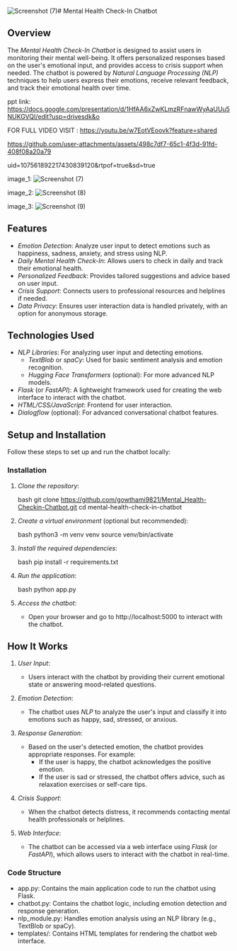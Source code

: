 ![Screenshot (7)](https://github.com/user-attachments/assets/724fcc3b-2a10-4df1-a4d2-b862242525c2)# Mental Health Check-In Chatbot

## Overview

The *Mental Health Check-In Chatbot* is designed to assist users in monitoring their mental well-being. It offers personalized responses based on the user's emotional input, and provides access to crisis support when needed. The chatbot is powered by *Natural Language Processing (NLP)* techniques to help users express their emotions, receive relevant feedback, and track their emotional health over time.

ppt link: https://docs.google.com/presentation/d/1HfAA6xZwKLmzRFnawWyAaUUu5NUKGVQI/edit?usp=drivesdk&o

FOR FULL VIDEO VISIT : https://youtu.be/w7EotVEoovk?feature=shared


https://github.com/user-attachments/assets/498c7df7-65c1-4f3d-91fd-408f08a20a79

uid=107561892217430839120&rtpof=true&sd=true

image_1: 
![Screenshot (7)](https://github.com/user-attachments/assets/08b4205f-760c-4c3d-bbfa-1e44191447e4)

image_2:
![Screenshot (8)](https://github.com/user-attachments/assets/9c8aff6d-65fb-42c8-bab3-f2adbb27c0c1)

image_3:
![Screenshot (9)](https://github.com/user-attachments/assets/f46b57c3-af6c-4e52-a46b-82d61b980267)


## Features

- *Emotion Detection*: Analyze user input to detect emotions such as happiness, sadness, anxiety, and stress using NLP.
- *Daily Mental Health Check-In*: Allows users to check in daily and track their emotional health.
- *Personalized Feedback*: Provides tailored suggestions and advice based on user input.
- *Crisis Support*: Connects users to professional resources and helplines if needed.
- *Data Privacy*: Ensures user interaction data is handled privately, with an option for anonymous storage.

## Technologies Used


- *NLP Libraries*: For analyzing user input and detecting emotions.
  - *TextBlob* or *spaCy*: Used for basic sentiment analysis and emotion recognition.
  - *Hugging Face Transformers* (optional): For more advanced NLP models.
- *Flask* (or *FastAPI*): A lightweight framework used for creating the web interface to interact with the chatbot.
- *HTML/CSS/JavaScript*: Frontend for user interaction.
- *Dialogflow* (optional): For advanced conversational chatbot features.

## Setup and Installation

Follow these steps to set up and run the chatbot locally:


### Installation

1. *Clone the repository*:

    bash
    git clone https://github.com/gowthami9821/Mental_Health-Checkin-Chatbot.git
    cd mental-health-check-in-chatbot
    

2. *Create a virtual environment* (optional but recommended):

    bash
    python3 -m venv venv
    source venv/bin/activate
    

3. *Install the required dependencies*:

    bash
    pip install -r requirements.txt
    

4. *Run the application*:

    bash
    python app.py
    

5. *Access the chatbot*:
    - Open your browser and go to http://localhost:5000 to interact with the chatbot.

## How It Works

1. *User Input*:
   - Users interact with the chatbot by providing their current emotional state or answering mood-related questions.

2. *Emotion Detection*:
   - The chatbot uses *NLP* to analyze the user's input and classify it into emotions such as happy, sad, stressed, or anxious.

3. *Response Generation*:
   - Based on the user's detected emotion, the chatbot provides appropriate responses. For example:
     - If the user is happy, the chatbot acknowledges the positive emotion.
     - If the user is sad or stressed, the chatbot offers advice, such as relaxation exercises or self-care tips.

4. *Crisis Support*:
   - When the chatbot detects distress, it recommends contacting mental health professionals or helplines.

5. *Web Interface*:
   - The chatbot can be accessed via a web interface using *Flask* (or *FastAPI*), which allows users to interact with the chatbot in real-time.

### Code Structure

- app.py: Contains the main application code to run the chatbot using Flask.
- chatbot.py: Contains the chatbot logic, including emotion detection and response generation.
- nlp_module.py: Handles emotion analysis using an NLP library (e.g., TextBlob or spaCy).
- templates/: Contains HTML templates for rendering the chatbot web interface.

